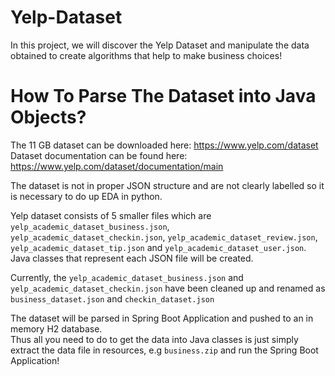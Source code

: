 # Yelp-Dataset

In this project, we will discover the Yelp Dataset and manipulate the data obtained to create algorithms that help to make business choices!

<h1>How To Parse The Dataset into Java Objects?</h1>

The 11 GB dataset can be downloaded here: https://www.yelp.com/dataset <br/>
Dataset documentation can be found here: https://www.yelp.com/dataset/documentation/main <br/>

The dataset is not in proper JSON structure and are not clearly labelled so it is necessary to do up EDA in python.

Yelp dataset consists of 5 smaller files which are `yelp_academic_dataset_business.json`, `yelp_academic_dataset_checkin.json`, `yelp_academic_dataset_review.json`, `yelp_academic_dataset_tip.json` and `yelp_academic_dataset_user.json`. Java classes that represent each JSON file will be created.

Currently, the `yelp_academic_dataset_business.json` and `yelp_academic_dataset_checkin.json` have been cleaned up and renamed as `business_dataset.json` and `checkin_dataset.json` </br>

The dataset will be parsed in Spring Boot Application and pushed to an in memory H2 database.</br>
Thus all you need to do to get the data into Java classes is just simply extract the data file in resources, e.g `business.zip` and run the Spring Boot Application!
